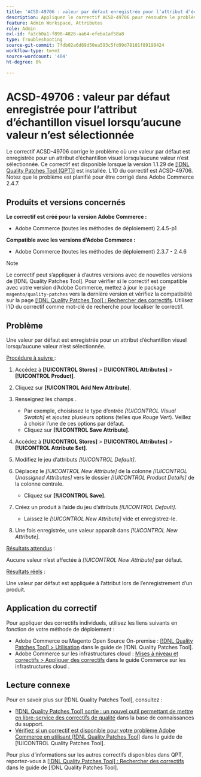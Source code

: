 ```yaml
---
title: 'ACSD-49706 : valeur par défaut enregistrée pour l’attribut d’échantillon visuel lorsqu’aucune valeur n’est sélectionnée'
description: Appliquez le correctif ACSD-49706 pour résoudre le problème d’Adobe Commerce où une valeur par défaut est enregistrée pour un attribut d’échantillon visuel lorsqu’aucune valeur n’est sélectionnée.
feature: Admin Workspace, Attributes
role: Admin
exl-id: fa3cb0a1-f898-4826-aa64-efeba1af58a8
type: Troubleshooting
source-git-commit: 7fdb02a6d89d50ea593c5fd99d78101f89198424
workflow-type: tm+mt
source-wordcount: '404'
ht-degree: 0%

---
```


# ACSD-49706 : valeur par défaut enregistrée pour l’attribut d’échantillon visuel lorsqu’aucune valeur n’est sélectionnée

Le correctif ACSD-49706 corrige le problème où une valeur par défaut est enregistrée pour un attribut d’échantillon visuel lorsqu’aucune valeur n’est sélectionnée. Ce correctif est disponible lorsque la version 1.1.29 de [[!DNL Quality Patches Tool (QPT)]](https://experienceleague.adobe.com/fr/docs/commerce-operations/tools/quality-patches-tool/quality-patches-tool-to-self-serve-quality-patches) est installée. L’ID du correctif est ACSD-49706. Notez que le problème est planifié pour être corrigé dans Adobe Commerce 2.4.7.

## Produits et versions concernés

**Le correctif est créé pour la version Adobe Commerce :**

* Adobe Commerce (toutes les méthodes de déploiement) 2.4.5-p1

**Compatible avec les versions d’Adobe Commerce :**

* Adobe Commerce (toutes les méthodes de déploiement) 2.3.7 - 2.4.6

>[!NOTE]
>
>Le correctif peut s’appliquer à d’autres versions avec de nouvelles versions de [!DNL Quality Patches Tool]. Pour vérifier si le correctif est compatible avec votre version d’Adobe Commerce, mettez à jour le package `magento/quality-patches` vers la dernière version et vérifiez la compatibilité sur la page [[!DNL Quality Patches Tool] : Rechercher des correctifs](https://experienceleague.adobe.com/tools/commerce-quality-patches/index.html?lang=fr). Utilisez l’ID du correctif comme mot-clé de recherche pour localiser le correctif.

## Problème

Une valeur par défaut est enregistrée pour un attribut d’échantillon visuel lorsqu’aucune valeur n’est sélectionnée.

<u>Procédure à suivre </u> :

1. Accédez à **[!UICONTROL Stores]** > **[!UICONTROL Attributes]** > **[!UICONTROL Product]**.
1. Cliquez sur **[!UICONTROL Add New Attribute]**.
1. Renseignez les champs .

   * Par exemple, choisissez le type d’entrée *[!UICONTROL Visual Swatch]* et ajoutez plusieurs options (telles que *Rouge* *Vert*). Veillez à choisir l’une de ces options par défaut.
   * Cliquez sur **[!UICONTROL Save Attribute]**.

1. Accédez à **[!UICONTROL Stores]** > **[!UICONTROL Attributes]** > **[!UICONTROL Attribute Set]**.
1. Modifiez le jeu d’attributs *[!UICONTROL Default]*.
1. Déplacez le *[!UICONTROL New Attribute]* de la colonne *[!UICONTROL Unassigned Attributes]* vers le dossier *[!UICONTROL Product Details]* de la colonne centrale.

   * Cliquez sur **[!UICONTROL Save]**.

1. Créez un produit à l’aide du jeu d’attributs *[!UICONTROL Default]*.

   * Laissez le *[!UICONTROL New Attribute]* vide et enregistrez-le.

1. Une fois enregistrée, une valeur apparaît dans *[!UICONTROL New Attribute]*.

<u>Résultats attendus</u> :

Aucune valeur n’est affectée à *[!UICONTROL New Attribute]* par défaut.

<u>Résultats réels</u> :

Une valeur par défaut est appliquée à l’attribut lors de l’enregistrement d’un produit.

## Application du correctif

Pour appliquer des correctifs individuels, utilisez les liens suivants en fonction de votre méthode de déploiement :

* Adobe Commerce ou Magento Open Source On-premise : [[!DNL Quality Patches Tool] > Utilisation](/help/tools/quality-patches-tool/usage.md) dans le guide de [!DNL Quality Patches Tool].
* Adobe Commerce sur les infrastructures cloud : [Mises à niveau et correctifs > Appliquer des correctifs](https://experienceleague.adobe.com/docs/commerce-cloud-service/user-guide/develop/upgrade/apply-patches.html?lang=fr) dans le guide Commerce sur les infrastructures cloud .

## Lecture connexe

Pour en savoir plus sur [!DNL Quality Patches Tool], consultez :

* [[!DNL Quality Patches Tool] sortie : un nouvel outil permettant de mettre en libre-service des correctifs de qualité](https://experienceleague.adobe.com/fr/docs/commerce-operations/tools/quality-patches-tool/quality-patches-tool-to-self-serve-quality-patches) dans la base de connaissances du support.
* [Vérifiez si un correctif est disponible pour votre problème Adobe Commerce en utilisant [!DNL Quality Patches Tool]](/help/tools/quality-patches-tool/patches-available-in-qpt/check-patch-for-magento-issue-with-magento-quality-patches.md) dans le guide de [!UICONTROL Quality Patches Tool].


Pour plus d’informations sur les autres correctifs disponibles dans QPT, reportez-vous à [[!DNL Quality Patches Tool] : Rechercher des correctifs](https://experienceleague.adobe.com/tools/commerce-quality-patches/index.html?lang=fr) dans le guide de [!DNL Quality Patches Tool].
